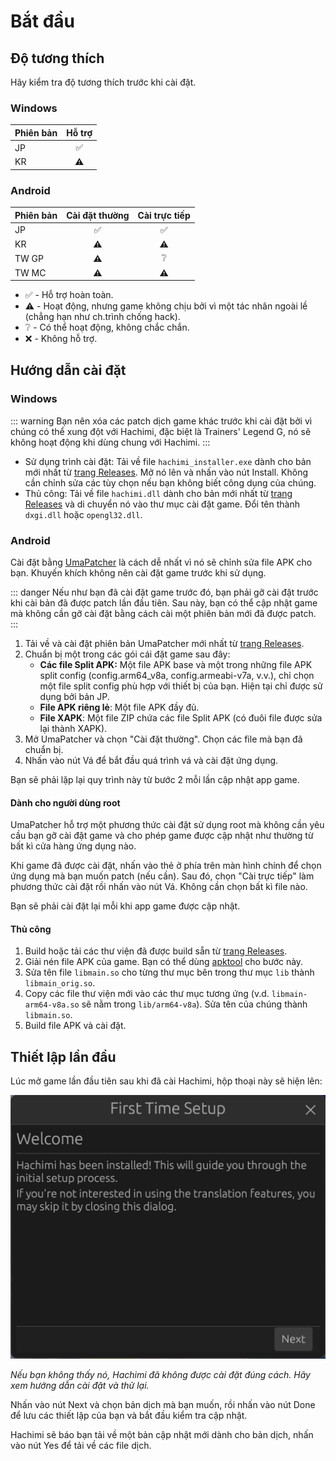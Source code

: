 # Bắt đầu

## Độ tương thích

Hãy kiểm tra độ tương thích trước khi cài đặt.

### Windows
| Phiên bản | Hỗ trợ |
| --- | :---: |
| JP | ✅ |
| KR | ⚠️ |

### Android

| Phiên bản | Cài đặt thường | Cài trực tiếp |
| --- | :---: | :---: |
| JP | ✅ | ✅ |
| KR | ⚠️ | ⚠️ |
| TW GP | ⚠️ | ❔ |
| TW MC | ⚠️ | ⚠️ |
- ✅ - Hỗ trợ hoàn toàn.
- ⚠️ - Hoạt động, nhưng game không chịu bởi vì một tác nhân ngoài lề (chẳng hạn như ch.trình chống hack).
- ❔ - Có thể hoạt động, không chắc chắn.
- ❌ - Không hỗ trợ.


## Hướng dẫn cài đặt

### Windows

::: warning
Bạn nên xóa các patch dịch game khác trước khi cài đặt bởi vì chúng có thể xung đột với Hachimi,
đặc biệt là Trainers' Legend G, nó sẽ không hoạt động khi dùng chung với Hachimi.
:::

- Sử dụng trình cài đặt: Tải về file `hachimi_installer.exe` dành cho bản mới nhất từ [trang Releases](https://github.com/Hachimi-Hachimi/Hachimi/releases). Mở nó lên và nhấn vào nút Install. Không cần chỉnh sửa các tùy chọn nếu bạn không biết công dụng của chúng.
- Thủ công: Tải về file `hachimi.dll` dành cho bản mới nhất từ [trang Releases](https://github.com/Hachimi-Hachimi/Hachimi/releases) và di chuyển nó vào thư mục cài đặt game. Đổi tên thành `dxgi.dll` hoặc `opengl32.dll`.

### Android

Cài đặt bằng [UmaPatcher](https://github.com/LeadRDRK/UmaPatcher) là cách dễ nhất vì nó sẽ chỉnh sửa file APK cho bạn. Khuyến khích không nên cài đặt game trước khi sử dụng.

::: danger
Nếu như bạn đã cài đặt game trước đó, bạn phải gỡ cài đặt trước khi cài bản đã được patch lần đầu tiên. Sau này, bạn có thể
cập nhật game mà không cần gỡ cài đặt bằng cách cài một phiên bản mới đã được patch.
:::

1. Tải về và cài đặt phiên bản UmaPatcher mới nhất từ [trang Releases](https://github.com/LeadRDRK/UmaPatcher/releases).
2. Chuẩn bị một trong các gói cái đặt game sau đây:
    - **Các file Split APK:** Một file APK base và một trong những file APK split config (config.arm64_v8a, config.armeabi-v7a, v.v.),
    chỉ chọn một file split config phù hợp với thiết bị của bạn.
    Hiện tại chỉ được sử dụng bởi bản JP.
    - **File APK riêng lẻ**: Một file APK đầy đủ.
    - **File XAPK**: Một file ZIP chứa các file Split APK (có đuôi file được sửa lại thành XAPK).
3. Mở UmaPatcher và chọn "Cài đặt thường". Chọn các file mà bạn đã chuẩn bị.
4. Nhấn vào nút Vá để bắt đầu quá trình vá và cài đặt ứng dụng.

Bạn sẽ phải lặp lại quy trình này từ bước 2 mỗi lần cập nhật app game.

#### Dành cho người dùng root
UmaPatcher hỗ trợ một phương thức cài đặt sử dụng root mà không cần yêu cầu bạn gỡ cài đặt game và cho phép game được cập nhật như thường từ bất kì cửa hàng ứng dụng nào.

Khi game đã được cài đặt, nhấn vào thẻ ở phía trên màn hình chính để chọn ứng dụng mà bạn muốn patch (nếu cần). Sau đó, chọn "Cài trực tiếp" làm phương thức cài đặt rồi nhấn vào nút Vá. Không cần chọn bất kì file nào.

Bạn sẽ phải cài đặt lại mỗi khi app game được cập nhật.

#### Thủ công
1. Build hoặc tải các thư viện đã được build sẵn từ [trang Releases](https://github.com/Hachimi-Hachimi/Hachimi/releases).
2. Giải nén file APK của game. Bạn có thể dùng [apktool](https://apktool.org/) cho bước này.
3. Sửa tên file `libmain.so` cho từng thư mục bên trong thư mục `lib` thành `libmain_orig.so`.
4. Copy các file thư viện mới vào các thư mục tương ứng (v.d. `libmain-arm64-v8a.so` sẽ nằm trong `lib/arm64-v8a`). Sửa tên của chúng thành `libmain.so`.
5. Build file APK và cài đặt.

## Thiết lập lần đầu
Lúc mở game lần đầu tiên sau khi đã cài Hachimi, hộp thoại này sẽ hiện lên:

![First Time Setup](/assets/first-time-setup.jpg)

*Nếu bạn không thấy nó, Hachimi đã không được cài đặt đúng cách. Hãy xem hướng dẫn cài đặt và thử lại.*

Nhấn vào nút Next và chọn bản dịch mà bạn muốn, rồi nhấn vào nút Done để lưu các thiết lập của bạn và bắt đầu kiểm tra cập nhật.

Hachimi sẽ báo bạn tải về một bản cập nhật mới dành cho bản dịch, nhấn vào nút Yes để tải về các file dịch.